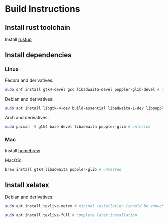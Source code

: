 # Build Instructions

## Install rust toolchain

Install [rustup](https://rustup.rs/)

## Install dependencies

### Linux

Fedora and derivatives:
```bash
sudo dnf install gtk4-devel gcc libadwaita-devel poppler-glib-devel # untested
```

Debian and derivatives:
```bash
sudo apt install libgtk-4-dev build-essential libadwaita-1-dev libpoppler-glib-dev
```

Arch and derivatives:
```bash
sudo pacman -S gtk4 base-devel libadwaita poppler-glib # untested
```

### Mac

Install [homebrew](https://crates.io/crates/sourceview5)

MacOS:
```bash
brew install gtk4 libadwaita poppler-glib # untested
```

## Install xelatex

Debian and derivatives:
```bash
sudo apt install texlive-xetex # minimal installation (should be enough?)
```
```bash
sudo apt install texlive-full # complete latex installation
```
